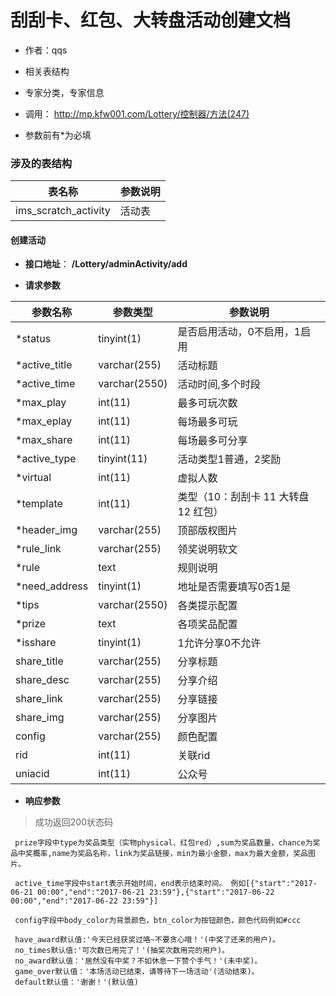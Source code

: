 # 刮刮卡、红包、大转盘活动创建文档

+ 作者：qqs

+ 相关表结构

+ 专家分类，专家信息

+ 调用： http://mp.kfw001.com/Lottery/控制器/方法(247)

+ 参数前有*为必填

### 涉及的表结构

|  表名称  |  参数说明 |
| --------- |  ------- |
| ims_scratch_activity | 活动表 |


#### 创建活动

+ __接口地址__： __/Lottery/adminActivity/add__

+ __请求参数__

|  参数名称  | 参数类型 | 参数说明 |
| --------- | -------- | ------- |
| *status | tinyint(1) | 是否启用活动，0不启用，1启用 |
| *active_title | varchar(255) | 活动标题 |
| *active_time | varchar(2550) | 活动时间,多个时段 |
| *max_play | int(11) | 最多可玩次数 |
| *max_eplay | int(11) | 每场最多可玩 |
| *max_share | int(11) | 每场最多可分享 |
| *active_type | tinyint(11) | 活动类型1普通，2奖励 |
| *virtual | int(11) | 虚拟人数 |
| *template | int(11) | 类型（10：刮刮卡 11 大转盘 12 红包） |
| *header_img | varchar(255) | 顶部版权图片 |
| *rule_link | varchar(255) | 领奖说明软文 |
| *rule | text | 规则说明 |
| *need_address | tinyint(1) | 地址是否需要填写0否1是 |
| *tips | varchar(2550) | 各类提示配置 |
| *prize | text | 各项奖品配置 |
| *isshare | tinyint(1) | 1允许分享0不允许 |
| share_title | varchar(255) | 分享标题 |
| share_desc | varchar(255) | 分享介绍 |
| share_link | varchar(255) | 分享链接 |
| share_img | varchar(255) | 分享图片 |
| config | varchar(255) | 颜色配置 |
| rid | int(11) | 关联rid |
| uniacid | int(11) | 公众号 |


+ __响应参数__

> 成功返回200状态码

```text
 prize字段中type为奖品类型（实物physical、红包red）,sum为奖品数量，chance为奖品中奖概率,name为奖品名称，link为奖品链接，min为最小金额，max为最大金额，奖品图片。
 
 active_time字段中start表示开始时间，end表示结束时间。 例如[{"start":"2017-06-21 00:00","end":"2017-06-21 23:59"},{"start":"2017-06-22 00:00","end":"2017-06-22 23:59"}]
 
 config字段中body_color为背景颜色，btn_color为按钮颜色，颜色代码例如#ccc
 
 have_award默认值:'今天已经获奖过咯~不要贪心哦！'(中奖了还来的用户)。
 no_times默认值:'可次数已用完了！'(抽奖次数用完的用户)。
 no_award默认值：'居然没有中奖？不如休息一下赞个手气！'(未中奖)。
 game_over默认值：'本场活动已结束，请等待下一场活动'(活动结束)。
 default默认值：'谢谢！'(默认值)
```